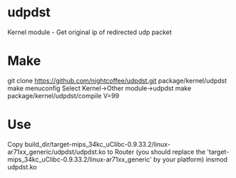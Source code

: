 # udpdst
Kernel module - Get original ip of redirected udp packet

# Make
git clone https://github.com/nightcoffee/udpdst.git package/kernel/udpdst
make menuconfig
Select Kernel->Other module->udpdst
make package/kernel/udpdst/compile V=99

# Use
Copy build_dir/target-mips_34kc_uClibc-0.9.33.2/linux-ar71xx_generic/udpdst/udpdst.ko to Router
(you should replace the 'target-mips_34kc_uClibc-0.9.33.2/linux-ar71xx_generic' by your platform)
insmod udpdst.ko

